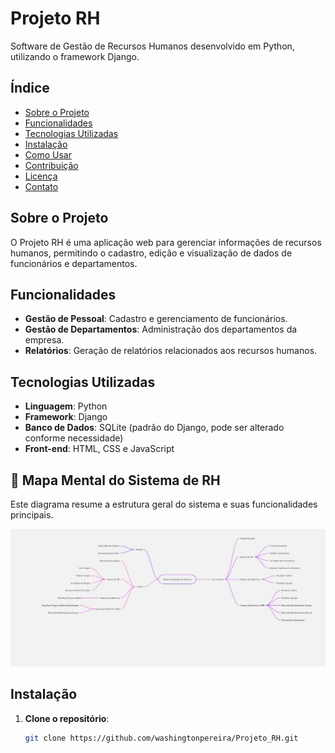 # Projeto RH

Software de Gestão de Recursos Humanos desenvolvido em Python, utilizando o framework Django.

## Índice

- [Sobre o Projeto](#sobre-o-projeto)
- [Funcionalidades](#funcionalidades)
- [Tecnologias Utilizadas](#tecnologias-utilizadas)
- [Instalação](#instalação)
- [Como Usar](#como-usar)
- [Contribuição](#contribuição)
- [Licença](#licença)
- [Contato](#contato)

## Sobre o Projeto

O Projeto RH é uma aplicação web para gerenciar informações de recursos humanos, permitindo o cadastro, edição e visualização de dados de funcionários e departamentos.

## Funcionalidades

- **Gestão de Pessoal**: Cadastro e gerenciamento de funcionários.
- **Gestão de Departamentos**: Administração dos departamentos da empresa.
- **Relatórios**: Geração de relatórios relacionados aos recursos humanos.

## Tecnologias Utilizadas

- **Linguagem**: Python
- **Framework**: Django
- **Banco de Dados**: SQLite (padrão do Django, pode ser alterado conforme necessidade)
- **Front-end**: HTML, CSS e JavaScript

## 🧠 Mapa Mental do Sistema de RH

Este diagrama resume a estrutura geral do sistema e suas funcionalidades principais.

![mapa_mental_sistema](docs/mapa_mental_sistema.JPG)
## Instalação

1. **Clone o repositório**:

   ```bash
   git clone https://github.com/washingtonpereira/Projeto_RH.git

   
